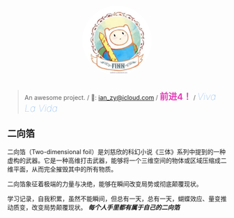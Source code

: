 

<div style="text-align:center;">
    <img src="_media/finn.jpg" alt="logo" style="width:160px; height:160px; border-radius:50%; ">
</div>
<br>

> An awesome project. /
> 📮: ian_zy@icloud.com / 
> <span style="color:#e43fba;font-weight: bolder;font-size: 20px;">前进4！</span> / 
> <span style="color:#69a8ef;font-style:italic;font-weight: lighter;font-size: 22px;">Viva La Vida</span>
## 二向箔
二向箔（Two-dimensional foil）是刘慈欣的科幻小说《三体》系列中提到的一种虚构的武器。它是一种高维打击武器，能够将一个三维空间的物体或区域压缩成二维平面，从而完全摧毁其中的所有物质。

二向箔象征着极端的力量与决绝，能够在瞬间改变局势或彻底颠覆现状。

学习记录，自我积累，虽然不能瞬间，但总有一天，总有一天，蝴蝶效应、量变推动质变，改变局势颠覆现状。
**_每个人手里都有属于自己的二向箔_**

[//]: # (### My all skill)

[//]: # ()
[//]: # (java ✊)

[//]: # ()
[//]: # (---)

[//]: # (### My favorite)

[//]: # (- For Coding)

[//]: # (- For Browsing)

[//]: # (- For operating system)

[//]: # (- For chat)

[//]: # (- For )

[//]: # (- Not just it...)

[//]: # ()
[//]: # (---)